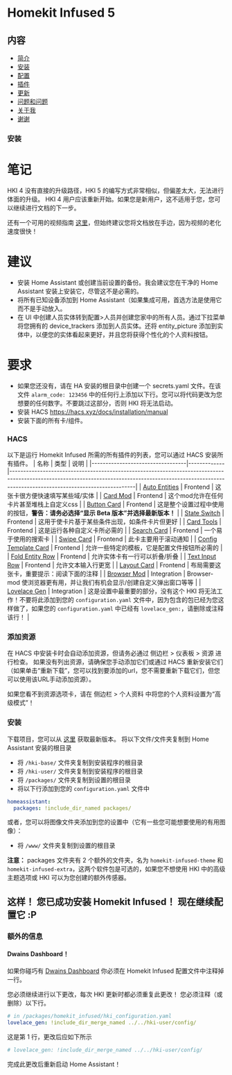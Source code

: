 # Homekit Infused 5

## 内容
- [简介](index.md)
- [安装](installation.md)
- [配置](configuration.md)
- [插件](addons.md)
- [更新](updates.md)
- [问题和问题](issues.md)
- [关于我](about.md)
- [谢谢](thanks.md)

### 安装
# 笔记
HKI 4 没有直接的升级路径，HKI 5 的编写方式非常相似，但偏差太大，无法进行体面的升级。 HKI 4 用户应该重新开始。如果您是新用户，这不适用于您，您可以继续进行文档的下一步。

还有一个可用的视频指南 [这里](https://www.youtube.com/playlist?list=PLezjWQmPsNpF9zNbWAXfm3mcnDwFYLdpT)，但始终建议您将文档放在手边，因为视频的老化速度很快！

# 建议
- 安装 Home Assistant 或创建当前设置的备份。我会建议您在干净的 Home Assistant 安装上安装它，尽管这不是必需的。
- 将所有已知设备添加到 Home Assistant（如果集成可用，首选方法是使用它而不是手动放入。
- 在 UI 中创建人员实体转到配置>人员并创建您家中的所有人员。通过下拉菜单将您拥有的 device_trackers 添加到人员实体。还将 entity_picture 添加到实体中，以便您的实体看起来更好，并且您将获得个性化的个人资料按钮。

# 要求
- 如果您还没有，请在 HA 安装的根目录中创建一个 secrets.yaml 文件。在该文件 `alarm_code: 123456` 中的任何行上添加以下行。您可以将代码更改为您想要的任何数字。不要跳过这部分，否则 HKI 将无法启动。
- 安装 HACS https://hacs.xyz/docs/installation/manual
- 安装下面的所有卡/组件。

### HACS
以下是运行 Homekit Infused 所需的所有插件的列表，您可以通过 HACS 安装所有插件。
| 名称 | 类型  | 说明 |
|----------------------------------|-------------|---------------------------------------------------------------------------------------------------------------------------------------------------------------------------------------------------------|
| [Auto Entities](https://github.com/thomasloven/lovelace-auto-entities) | Frontend | 这张卡很方便快速填写某些域/实体 |
| [Card Mod](https://github.com/thomasloven/lovelace-card-mod) | Frontend | 这个mod允许在任何卡片甚至堆栈上自定义css |
| [Button Card](https://github.com/custom-cards/button-card) | Frontend | 这是整个设置过程中使用的按钮，**警告：请务必选择“显示 Beta 版本”并选择最新版本！** |
| [State Switch](https://github.com/thomasloven/lovelace-state-switch) | Frontend | 这用于使卡片基于某些条件出现，如条件卡片但更好 |
| [Card Tools](https://github.com/thomasloven/lovelace-card-tools) | Frontend | 这是运行各种自定义卡所必需的 |
| [Search Card](https://github.com/postlund/search-card) | Frontend | 一个易于使用的搜索卡 |
| [Swipe Card](https://github.com/bramkragten/swipe-card) | Frontend | 此卡主要用于滚动通知 |
| [Config Template Card](https://github.com/iantrich/config-template-card) | Frontend | 允许一些特定的模板，它是配置文件按钮所必需的 |
| [Fold Entity Row](https://github.com/thomasloven/lovelace-fold-entity-row) | Frontend | 允许实体卡有一行可以折叠/折叠 |
| [Text Input Row](https://github.com/gadgetchnnel/lovelace-text-input-row/) | Frontend | 允许文本输入行更宽 |
| [Layout Card](https://github.com/thomasloven/lovelace-layout-card) | Frontend | 布局需要这张卡，重要提示：阅读下面的注释 |
| [Browser Mod](https://github.com/thomasloven/hass-browser_mod) | Integration | Browser-mod 使浏览器更有用，并让我们有机会显示/创建自定义弹出窗口等等 |
| [Lovelace Gen](https://github.com/thomasloven/hass-lovelace_gen) | Integration | 这是设置中最重要的部分，没有这个 HKI 将无法工作！不要将此添加到您的 `configuration.yaml` 文件中，因为包含的包已经为您这样做了，如果您的 `configuration.yaml` 中已经有 `lovelace_gen:`，请删除或注释该行！ |
### 添加资源
在 HACS 中安装卡时会自动添加资源，但请务必通过 侧边栏 > 仪表板 > 资源 进行检查。 如果没有列出资源，请确保您手动添加它们或通过 HACS 重新安装它们（如果单击“重新下载”，您可以找到要添加的url，您不需要重新下载它们，但您可以使用该URL手动添加资源）。

如果您看不到资源选项卡，请在 侧边栏 > 个人资料 中将您的个人资料设置为“高级模式”！

### 安装
下载项目，您可以从 [这里](https://github.com/jimz011/homekit-infused/releases) 获取最新版本。
将以下文件/文件夹复制到 Home Assistant 安装的根目录

- 将 `/hki-base/` 文件夹复制到安装程序的根目录
- 将 `/hki-user/` 文件夹复制到安装程序的根目录
- 将 `/packages/` 文件夹复制到设置的根目录
- 将以下行添加到您的 `configuration.yaml` 文件中

```yaml
homeassistant:
  packages: !include_dir_named packages/
```

或者，您可以将图像文件夹添加到您的设置中（它有一些您可能想要使用的有用图像）：
- 将 `/www/` 文件夹复制到设置的根目录

**注意：** packages 文件夹有 2 个额外的文件夹，名为 `homekit-infused-theme` 和 `homekit-infused-extra`，这两个软件包是可选的，如果您不想使用 HKI 中的高级主题选项或 HKI 可以为您创建的额外传感器。

## 这样！ 您已成功安装 Homekit Infused！ 现在继续配置它 :P

### 额外的信息
#### Dwains Dashboard！

如果你碰巧有 [Dwains Dashboard](https://github.com/dwainscheeren/dwains-lovelace-dashboard) 你必须在 Homekit Infused 配置文件中注释掉一行。

您必须继续进行以下更改，每次 HKI 更新时都必须重复此更改！ 您必须注释（或删除）以下行。
```yaml
# in /packages/homekit_infused/hki_configuration.yaml
lovelace_gen: !include_dir_merge_named ../../hki-user/config/
```

这是第 1 行，更改后应如下所示

```yaml
# lovelace_gen: !include_dir_merge_named ../../hki-user/config/
```

完成此更改后重新启动 Home Assistant！

